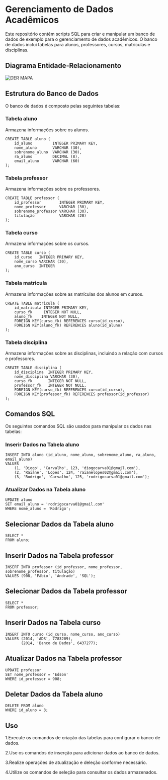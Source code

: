 # Gerenciamento de Dados Acadêmicos
Este repositório contém scripts SQL para criar e manipular um banco de dados de exemplo para o gerenciamento de dados acadêmicos. O banco de dados inclui tabelas para alunos, professores, cursos, matrículas e disciplinas.
## Diagrama Entidade-Relacionamento

![DER MAPA](https://github.com/user-attachments/assets/60364fef-479f-4f9c-b07e-7f647798582c)


## Estrutura do Banco de Dados
O banco de dados é composto pelas seguintes tabelas:

### Tabela aluno
Armazena informações sobre os alunos.
```
CREATE TABLE aluno (
    id_aluno         INTEGER PRIMARY KEY,
    nome_aluno       VARCHAR (30),
    sobrenome_aluno  VARCHAR (30),
    ra_aluno         DECIMAL (8),
    email_aluno      VARCHAR (60)
);
```
### Tabela professor
Armazena informações sobre os professores.
```
CREATE TABLE professor (
    id_professor        INTEGER PRIMARY KEY,
    nome_professor      VARCHAR (30),
    sobrenome_professor VARCHAR (30),
    titulação           VARCHAR (20)
);
```
### Tabela curso
Armazena informações sobre os cursos.
```
CREATE TABLE curso (
    id_curso   INTEGER PRIMARY KEY,
    nome_curso VARCHAR (30), 
    ano_curso  INTEGER
);
```
### Tabela matricula
Armazena informações sobre as matrículas dos alunos em cursos.
```
CREATE TABLE matricula (
    id_matricula INTEGER PRIMARY KEY,
    curso_fk     INTEGER NOT NULL,
    aluno_fk    INTEGER NOT NULL,
    FOREIGN KEY(curso_fk) REFERENCES curso(id_curso), 
    FOREIGN KEY(aluno_fk) REFERENCES aluno(id_aluno)
);
```
### Tabela disciplina
Armazena informações sobre as disciplinas, incluindo a relação com cursos e professores.
```
CREATE TABLE disciplina (
    id_disciplina  INTEGER PRIMARY KEY,
    nome_disciplina VARCHAR (30),
    curso_fk       INTEGER NOT NULL,
    professor_fk   INTEGER NOT NULL,
    FOREIGN KEY(curso_fk) REFERENCES curso(id_curso), 
    FOREIGN KEY(professor_fk) REFERENCES professor(id_professor)
);
```
## Comandos SQL
Os seguintes comandos SQL são usados para manipular os dados nas tabelas:

### Inserir Dados na Tabela aluno
```
INSERT INTO aluno (id_aluno, nome_aluno, sobrenome_aluno, ra_aluno, email_aluno)
VALUES 
    (1, 'Diogo', 'Carvalho', 123, 'diogocarva01@gmail.com'),
    (2, 'Raiane', 'Lopes', 124, 'raianelopes02@gmail.com'),
    (3, 'Rodrigo', 'Carvalho', 125, 'rodrigocarva01@gmail.com');
```
### Atualizar Dados na Tabela aluno
```
UPDATE aluno
SET email_aluno = 'rodrigocarva01@gmail.com'
WHERE nome_aluno = 'Rodrigo';
```
## Selecionar Dados da Tabela aluno
```
SELECT *
FROM aluno;
```
## Inserir Dados na Tabela professor
```
INSERT INTO professor (id_professor, nome_professor, sobrenome_professor, titulação)
VALUES (908, 'Fábio', 'Andrade', 'SQL');
```
## Selecionar Dados da Tabela professor
```
SELECT *
FROM professor;
```
## Inserir Dados na Tabela curso
```
INSERT INTO curso (id_curso, nome_curso, ano_curso)
VALUES (2014, 'ADS', 7783209),
       (2014, 'Banco de Dados', 6437277);
```
## Atualizar Dados na Tabela professor
```
UPDATE professor 
SET nome_professor = 'Edson'
WHERE id_professor = 908;
```
## Deletar Dados da Tabela aluno
```
DELETE FROM aluno
WHERE id_aluno = 3;
```
## Uso
1.Execute os comandos de criação das tabelas para configurar o banco de dados.

2.Use os comandos de inserção para adicionar dados ao banco de dados.

3.Realize operações de atualização e deleção conforme necessário.

4.Utilize os comandos de seleção para consultar os dados armazenados.





















